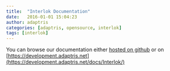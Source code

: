 ```yaml
---
title:  "Interlok Documentation"
date:   2016-01-01 15:04:23
author: adaptris
categories: [adaptris, opensource, interlok]
tags: [interlok]
---
```


You can browse our documentation either [hosted on github](http://interlok.adaptris.net/interlok-docs) or on [https://development.adaptris.net](https://development.adaptris.net/docs/Interlok/)
